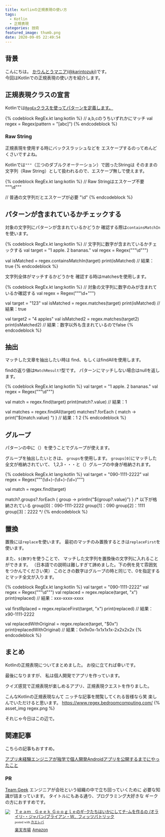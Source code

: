 ```yaml
---
title: Kotlinの正規表現の使い方
tags:
  - Kotlin
  - 正規表現
categories: 技術
featured_image: thumb.png
date: 2020-09-05 22:49:54
---
```



## 背景
こんにちは。 [かりんとうマニア(@karintozuki)](https://twitter.com/karintozuki)です。  
今回はKotlinでの正規表現の使い方を紹介します。

<!-- more -->
## 正規表現クラスの宣言
Kotlinでは<u>`RegEx`クラスを使ってパターンを定義します。</u>

{% codeblock RegEx.kt lang:kotlin %}
// a,b,cのうちいずれかにマッチ
val regex = Regex(pattern = "[abc]")
{% endcodeblock %}

### Raw String
正規表現を使用する時にバックスラッシュなどを
エスケープするのってめんどくさいですよね。

Kotlinでは`"""`（三つのダブルクオーテーション）で囲ったStringは
そのままの文字列（Raw String）として扱われるので、エスケープ無しで使えます。

{% codeblock RegEx.kt lang:kotlin %}
// Raw Stringはエスケープ不要
"""\d"""

// 普通の文字列だとエスケープが必要
"\\d"
{% endcodeblock %}

## パターンが含まれているかチェックする
対象の文字列にパターンが含まれているかどうか
確認する際は`containsMatchIn`を使います。

{% codeblock RegEx.kt lang:kotlin %}
// 文字列に数字が含まれているかチェックする
val target = "1 apple. 2 bananas."
val regex = Regex("""\d""")

val isMatched = regex.containsMatchIn(target)
print(isMatched) 
// 結果：true
{% endcodeblock %}

文字列全体がマッチするかどうかを
確認する時はmatchesを使用します。

{% codeblock RegEx.kt lang:kotlin %}
// 対象の文字列に数字のみが含まれているか確認する
val regex = Regex("""\d+""")

val target = "123"
val isMatched = regex.matches(target)
print(isMatched)
// 結果：true

val target2 = "4 apples"
val isMatched2 = regex.matches(target2)
print(isMatched2)
// 結果：数字以外も含まれているのでfalse
{% endcodeblock %}

## 抽出
マッチした文章を抽出したい時は
find、もしくはfindAllを使用します。

findの返り値は`MatchResult?`型です。
パターンにマッチしない場合はnullを返します。

{% codeblock RegEx.kt lang:kotlin %}
val target = "1 apple. 2 bananas."
val regex = Regex("""\d""")

val match = regex.find(target)
print(match?.value)
// 結果：1

val matches = regex.findAll(target)
matches?.forEach { match -> print("${match.value} ") }
// 結果：1 2 
{% endcodeblock %}


## グループ
パターンの中に（）を使うことでグループが使えます。

グループを抽出したいときは、
`groups`を使用します。
`groups[0]`にマッチした全文が格納されていて、
1,2,3・・・と（）グループの中身が格納されます。

{% codeblock RegEx.kt lang:kotlin %}
val target = "090-1111-2222"
val regex = Regex("""(\d+)-(\d+)-(\d+)""")

val match = regex.find(target)
 
match?.groups?.forEach { group -> println("${group?.value}") }
/* 以下が格納されている
group[0]：090-1111-2222
group[1]：090
group[2]：1111
group[3]：2222
*/
{% endcodeblock %}

## 置換
置換には`replace`を使います。
最初のマッチのみ置換するときは`replaceFirst`を使います。

また、`${数字}`を使うことで、
マッチした文字列を置換後の文字列に入れることができます。
（日本語での説明は難しすぎて諦めました。下の例を見て雰囲気をつかんでください笑）
このときの数字はグループの時と同じで、0を指定するとマッチ全文が入ります。

{% codeblock RegEx.kt lang:kotlin %}
val target = "090-1111-2222"
val regex = Regex("""\d""")
val replaced = regex.replace(target, "x")
print(replaced)
// 結果：xxx-xxxx-xxxx
 
val firstRplaced = regex.replaceFirst(target, "x")
print(replaced)
// 結果：x90-1111-2222

val replacedWithOriginal = regex.replace(target, "$0x")
print(replacedWithOriginal)
// 結果：0x9x0x-1x1x1x1x-2x2x2x2x
{% endcodeblock %}

## まとめ
Kotlinの正規表現についてまとめました。
お役に立てれば幸いです。

最後になりますが、
私は個人開発でアプリを作っています。

クイズ感覚で正規表現が楽しめるアプリ、正規表現クエストを作りました。

こんなKotlinの正規表現なんて
ニッチな記事を閲覧してくれる皆様なら笑
楽しんでいただけると思います。
https://www.regex.bedroomcomputing.com/
{% asset_img regex.png %}


それじゃ今日はこの辺で。

## 関連記事
こちらの記事もおすすめ。  

[アプリ未経験エンジニアが独学で個人開発Androidアプリを公開するまでにやったこと](/2020/08/2020-0801-android-selftaught/)

### PR
<u>Team Geek</u>
エンジニアが会社という組織の中で立ち回っていくために
必要な知識が詰まっています。
タイトルにもある通り、プログラミング大好きな
ギークの方におすすめです。
<div class="kaerebalink-box" style="text-align:left;padding-bottom:20px;font-size:small;zoom: 1;overflow: hidden;"><div class="kaerebalink-image" style="float:left;margin:0 15px 10px 0;"><a href="https://rpx.a8.net/svt/ejp?a8mat=3BK2F7+C8KSFM+2HOM+BWGDT&rakuten=y&a8ejpredirect=http%3A%2F%2Fhb.afl.rakuten.co.jp%2Fhgc%2Fg00q0724.2bo11c45.g00q0724.2bo12179%2Fa20081060992_3BK2F7_C8KSFM_2HOM_BWGDT%3Fpc%3Dhttp%253A%252F%252Fitem.rakuten.co.jp%252Fbook%252F12403745%252F%26m%3Dhttp%253A%252F%252Fm.rakuten.co.jp%252Fbook%252Fi%252F16531577%252F" target="_blank"><img src="https://thumbnail.image.rakuten.co.jp/ran/img/2001/0009/784/873/116/303/20010009784873116303_1.jpg?_ex=320x320" style="border: none;"></a></div><div class="kaerebalink-info" style="line-height:120%;zoom: 1;overflow: hidden;"><div class="kaerebalink-name" style="margin-bottom:10px;line-height:120%"><a href="https://rpx.a8.net/svt/ejp?a8mat=3BK2F7+C8KSFM+2HOM+BWGDT&rakuten=y&a8ejpredirect=http%3A%2F%2Fhb.afl.rakuten.co.jp%2Fhgc%2Fg00q0724.2bo11c45.g00q0724.2bo12179%2Fa20081060992_3BK2F7_C8KSFM_2HOM_BWGDT%3Fpc%3Dhttp%253A%252F%252Fitem.rakuten.co.jp%252Fbook%252F12403745%252F%26m%3Dhttp%253A%252F%252Fm.rakuten.co.jp%252Fbook%252Fi%252F16531577%252F" target="_blank">Ｔｅａｍ　Ｇｅｅｋ Ｇｏｏｇｌｅのギ-クたちはいかにしてチ-ムを作るの  /オライリ-・ジャパン/ブライアン・Ｗ．フィッツパトリック</a><div class="kaerebalink-powered-date" style="font-size:8pt;margin-top:5px;font-family:verdana;line-height:120%">posted with <a href="https://kaereba.com" rel="nofollow" target="_blank">カエレバ</a></div></div><div class="kaerebalink-detail" style="margin-bottom:5px;"></div><div class="kaerebalink-link1" style="margin-top:10px;"><div class="shoplinkrakuten" style="display:inline;margin-right:5px"><a href="https://rpx.a8.net/svt/ejp?a8mat=3BK2F7+C8KSFM+2HOM+BWGDT&rakuten=y&a8ejpredirect=http%3A%2F%2Fhb.afl.rakuten.co.jp%2Fhgc%2Fg00q0724.2bo11c45.g00q0724.2bo12179%2Fa20081060992_3BK2F7_C8KSFM_2HOM_BWGDT%3Fpc%3Dhttp%253A%252F%252Fitem.rakuten.co.jp%252Fbook%252F12403745%252F%26m%3Dhttp%253A%252F%252Fm.rakuten.co.jp%252Fbook%252Fi%252F16531577%252F" target="_blank">楽天市場</a></div><div class="shoplinkamazon" style="display:inline;margin-right:5px"><a href="https://px.a8.net/svt/ejp?a8mat=3BK5JU+7IW90Y+249K+BWGDT&a8ejpredirect=https%3A%2F%2Fwww.amazon.co.jp%2Fdp%2F4873116309%2F%3Ftag%3Da8-affi-307152-22" target="_blank">Amazon</a></div></div></div><div class="booklink-footer" style="clear: left"></div></div>
